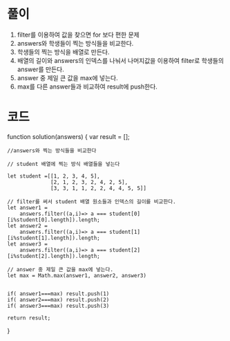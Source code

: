 # 풀이

1. filter를 이용하여 값을 찾으면 for 보다 편한 문제
2. answers와 학생들이 찍는 방식들을 비교한다.
3. 학생들의 찍는 방식을 배열로 만든다.
4. 배열의 길이와 answers의 인덱스를 나눠서 나머지값을 이용하여 filter로 학생들의 answer를 만든다.
5. answer 중 제일 큰 값을 max에 넣는다.
6. max를 다른 answer들과 비교하여 result에 push한다.

# 코드

function solution(answers) {
var result = [];

    //answers와 찍는 방식들을 비교한다

    // student 배열에 찍는 방식 배열들을 넣는다

    let student =[[1, 2, 3, 4, 5],
                  [2, 1, 2, 3, 2, 4, 2, 5],
                  [3, 3, 1, 1, 2, 2, 4, 4, 5, 5]]

    // filter를 써서 student 배열 원소들과 인덱스의 길이를 비교한다.
    let answer1 =
        answers.filter((a,i)=> a === student[0][i%student[0].length]).length;
    let answer2 =
        answers.filter((a,i)=> a === student[1][i%student[1].length]).length;
    let answer3 =
        answers.filter((a,i)=> a === student[2][i%student[2].length]).length;

    // answer 중 제일 큰 값을 max에 넣는다.
    let max = Math.max(answer1, answer2, answer3)


    if( answer1===max) result.push(1)
    if( answer2===max) result.push(2)
    if( answer3===max) result.push(3)

    return result;

}

```js

```
